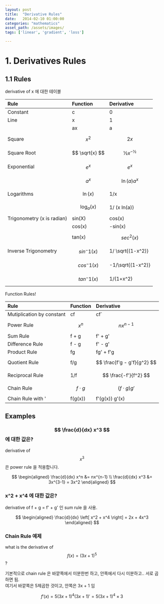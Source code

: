```yaml
---
layout: post
title:  "Derivative Rules"
date:   2014-02-10 01:00:00
categories: "mathematics"
asset_path: /assets/images/
tags: ['linear', 'gradient', 'loss']

---
```


# 1. Derivatives Rules

## 1.1 Rules

derivative of x 에 대한 테이블

| Rule                       | Function        | Derivative        |
|:---------------------------|:----------------|:------------------| 
| Constant                   | c               | 0                 |
| Line                       | x               | 1                 |
|                            | ax              | a                 |
| Square                     | $$ x^2 $$       | $$ 2x $$          |
| Square Root                | $$ \sqrt{x} $$  | $$ ½ x^{-½} $$    |
| Exponential                | $$ e^x $$       | $$ e^x $$         |
|                            | $$ a^x $$       | $$ \ln(a) a^x $$  |
| Logarithms                 | $$ \ln(x) $$    | 1/x               |
|                            | $$ \log_a(x) $$ | 1/ (x ln(a))      |
| Trigonometry (x is radian) | sin(X)          | cos(x)            |
|                            | cos(x)          | -sin(x)           |
|                            | tan(x)          | $$ sec^2(x) $$    |
| Inverse Trigonometry       | $$ sin^-1(x) $$ | 1/ \sqrt{(1-x^2)} |
|                            | $$ cos^-1(x) $$ | -1/\sqrt{(1-x^2)} |
|                            | $$ tan^-1(x) $$ | 1/(1+x^2)         |


Function Rules!

| Rule                      | Function        | Derivative                  |
|:--------------------------|:----------------|:----------------------------|
| Mutiplication by constant | cf              | cf`                         |
| Power Rule                | $$ x^n $$       | $$ nx^{n-1} $$              |
| Sum Rule                  | f + g           | f' + g'                     |
| Difference Rule           | f - g           | f' - g'                     |
| Product Rule              | fg              | fg' + f'g                   |
| Quotient Rule             | f/g             | $$ \frac{f'g - g'f}{g^2} $$ |
| Reciprocal Rule           | 1/f             | $$ \frac{-f'}{f^2} $$       |
| Chain Rule                | $$ f \cdot g $$ | $$ (f \cdot g) g' $$        |
| Chain Rule with '         | f(g(x))         | f'(g(x)) g'(x)              |

## Examples

### $$ \frac{d}{dx} x^3 $$ 에 대한 값은?

derivative of $$ x^3 $$ 은 power rule 을 적용합니다.

$$ \begin{aligned} \frac{d}{dx} x^n &= nx^{n-1} \\
\frac{d}{dx} x^3 &= 3x^{3-1} = 3x^2
\end{aligned} $$

### x^2 + x^4 에 대한 값은?

derivative of f + g = f' + g' 인 sum rule 을 사용.

$$ \begin{aligned}
\frac{d}{dx} \left[ x^2 + x^4 \right] = 2x + 4x^3
\end{aligned} $$

### Chain Rule 예제

what is the derivative of $$ f(x) = (3x + 1)^5 $$ ?

기본적으로 chain rule 은 바깥쪽에서 미분한번 하고, 안쪽에서 다시 미분하고.. 서로 곱하면 됨. <br>
여기서 바깥쪽은 5제곱한 것이고, 안쪽은 3x + 1 임

$$ f'(x) = 5(3x+1)^4 (3x +1)' = 5(3x+1)^4 \times 3 $$